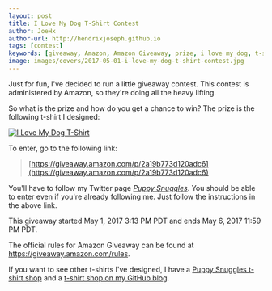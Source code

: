 ```yaml
---
layout: post
title: I Love My Dog T-Shirt Contest
author: JoeHx
author-url: http://hendrixjoseph.github.io
tags: [contest]
keywords: [giveaway, Amazon, Amazon Giveaway, prize, i love my dog, t-shirt, i love my dog t-shirt]
image: images/covers/2017-05-01-i-love-my-dog-t-shirt-contest.jpg
---
```


Just for fun, I've decided to run a little giveaway contest. This contest is administered by Amazon, so they're doing all the heavy lifting.

So what is the prize and how do you get a chance to win? The prize is the following t-shirt I designed:

[![I Love My Dog T-Shirt](https://www.puppy-snuggles.com/images/covers/2017-05-01-i-love-my-dog-t-shirt-contest.jpg)](https://www.amazon.com/dp/B06XJD5S56/?tag=puppysnuggles-20)

To enter, go to the following link:

> [https://giveaway.amazon.com/p/2a19b773d120adc6](https://giveaway.amazon.com/p/2a19b773d120adc6)

You'll have to follow my Twitter page [*Puppy Snuggles*](https://twitter.com/puppy_snuggles). You should be able to enter even if you're already following me. Just follow the instructions in the above link.

This giveaway started May 1, 2017 3:13 PM PDT and ends May 6, 2017 11:59 PM PDT.

The official rules for Amazon Giveaway can be found at https://giveaway.amazon.com/rules.

If you want to see other t-shirts I've designed, I have a [Puppy Snuggles t-shirt shop](https://www.puppy-snuggles.com/tshirts/) and a [t-shirt shop on my GitHub blog](https://hendrixjoseph.github.io/t-shirts/).
